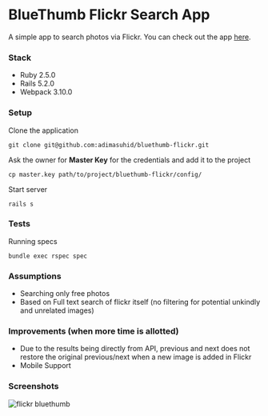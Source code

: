 # BlueThumb Flickr Search App

A simple app to search photos via Flickr. You can check out the app [here](https://bluethumb-flickr.herokuapp.com).


### Stack

- Ruby 2.5.0
- Rails 5.2.0
- Webpack 3.10.0

### Setup

Clone the application
```
git clone git@github.com:adimasuhid/bluethumb-flickr.git
```

Ask the owner for **Master Key** for the credentials and add it to the project
```
cp master.key path/to/project/bluethumb-flickr/config/
```

Start server
```
rails s
```

### Tests

Running specs
```
bundle exec rspec spec
```

### Assumptions
- Searching only free photos
- Based on Full text search of flickr itself (no filtering for potential unkindly and unrelated images)

### Improvements (when more time is allotted)
- Due to the results being directly from API, previous and next does not restore the original previous/next when a new image is added in Flickr
- Mobile Support

### Screenshots
![flickr bluethumb](https://user-images.githubusercontent.com/2517299/39042036-7ef872da-44bc-11e8-9672-a605b4151aa9.gif)

